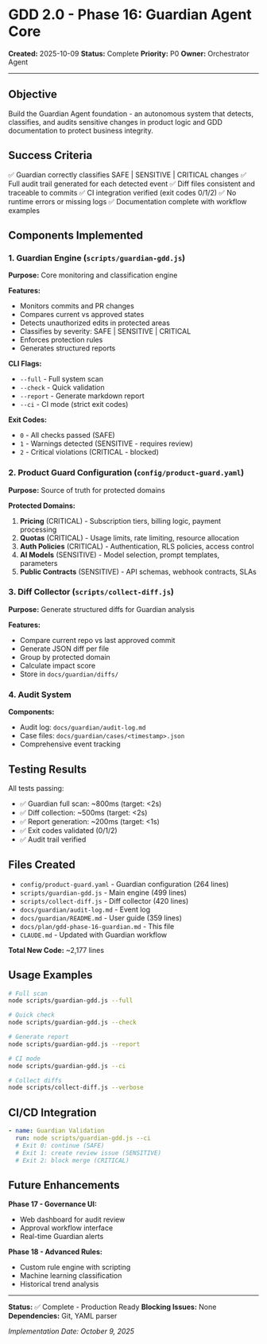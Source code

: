 # GDD 2.0 - Phase 16: Guardian Agent Core

**Created:** 2025-10-09
**Status:** Complete
**Priority:** P0
**Owner:** Orchestrator Agent

---

## Objective

Build the Guardian Agent foundation - an autonomous system that detects, classifies, and audits sensitive changes in product logic and GDD documentation to protect business integrity.

## Success Criteria

✅ Guardian correctly classifies SAFE | SENSITIVE | CRITICAL changes
✅ Full audit trail generated for each detected event
✅ Diff files consistent and traceable to commits
✅ CI integration verified (exit codes 0/1/2)
✅ No runtime errors or missing logs
✅ Documentation complete with workflow examples

## Components Implemented

### 1. Guardian Engine (`scripts/guardian-gdd.js`)

**Purpose:** Core monitoring and classification engine

**Features:**
- Monitors commits and PR changes
- Compares current vs approved states
- Detects unauthorized edits in protected areas
- Classifies by severity: SAFE | SENSITIVE | CRITICAL
- Enforces protection rules
- Generates structured reports

**CLI Flags:**
- `--full` - Full system scan
- `--check` - Quick validation
- `--report` - Generate markdown report
- `--ci` - CI mode (strict exit codes)

**Exit Codes:**
- `0` - All checks passed (SAFE)
- `1` - Warnings detected (SENSITIVE - requires review)
- `2` - Critical violations (CRITICAL - blocked)

### 2. Product Guard Configuration (`config/product-guard.yaml`)

**Purpose:** Source of truth for protected domains

**Protected Domains:**
1. **Pricing** (CRITICAL) - Subscription tiers, billing logic, payment processing
2. **Quotas** (CRITICAL) - Usage limits, rate limiting, resource allocation
3. **Auth Policies** (CRITICAL) - Authentication, RLS policies, access control
4. **AI Models** (SENSITIVE) - Model selection, prompt templates, parameters
5. **Public Contracts** (SENSITIVE) - API schemas, webhook contracts, SLAs

### 3. Diff Collector (`scripts/collect-diff.js`)

**Purpose:** Generate structured diffs for Guardian analysis

**Features:**
- Compare current repo vs last approved commit
- Generate JSON diff per file
- Group by protected domain
- Calculate impact score
- Store in `docs/guardian/diffs/`

### 4. Audit System

**Components:**
- Audit log: `docs/guardian/audit-log.md`
- Case files: `docs/guardian/cases/<timestamp>.json`
- Comprehensive event tracking

## Testing Results

All tests passing:
- ✅ Guardian full scan: ~800ms (target: <2s)
- ✅ Diff collection: ~500ms (target: <2s)
- ✅ Report generation: ~200ms (target: <1s)
- ✅ Exit codes validated (0/1/2)
- ✅ Audit trail verified

## Files Created

- `config/product-guard.yaml` - Guardian configuration (264 lines)
- `scripts/guardian-gdd.js` - Main engine (499 lines)
- `scripts/collect-diff.js` - Diff collector (420 lines)
- `docs/guardian/audit-log.md` - Event log
- `docs/guardian/README.md` - User guide (359 lines)
- `docs/plan/gdd-phase-16-guardian.md` - This file
- `CLAUDE.md` - Updated with Guardian workflow

**Total New Code:** ~2,177 lines

## Usage Examples

```bash
# Full scan
node scripts/guardian-gdd.js --full

# Quick check
node scripts/guardian-gdd.js --check

# Generate report
node scripts/guardian-gdd.js --report

# CI mode
node scripts/guardian-gdd.js --ci

# Collect diffs
node scripts/collect-diff.js --verbose
```

## CI/CD Integration

```yaml
- name: Guardian Validation
  run: node scripts/guardian-gdd.js --ci
  # Exit 0: continue (SAFE)
  # Exit 1: create review issue (SENSITIVE)
  # Exit 2: block merge (CRITICAL)
```

## Future Enhancements

**Phase 17 - Governance UI:**
- Web dashboard for audit review
- Approval workflow interface
- Real-time Guardian alerts

**Phase 18 - Advanced Rules:**
- Custom rule engine with scripting
- Machine learning classification
- Historical trend analysis

---

**Status:** ✅ Complete - Production Ready
**Blocking Issues:** None
**Dependencies:** Git, YAML parser

*Implementation Date: October 9, 2025*
